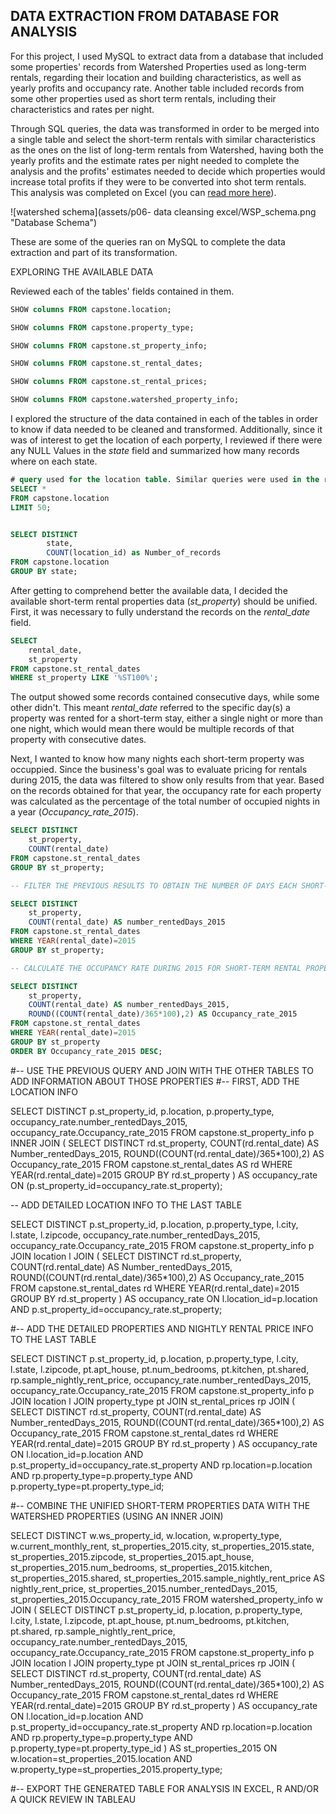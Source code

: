 ## DATA EXTRACTION FROM DATABASE FOR ANALYSIS 

For this project, I used MySQL to extract data from a database that included some properties' records from Watershed Properties used as long\-term rentals, regarding their location and building characteristics, as well as yearly profits and occupancy rate. Another table included records from some other properties used as short term rentals, including their characteristics and rates per night.

Through SQL queries, the data was transformed in order to be merged into a single table and select the short\-term rentals with similar characteristics as the ones on the list of long\-term rentals from Watershed, having both the yearly profits and the estimate rates per night needed to complete the analysis and the profits' estimates needed to decide which properties would increase total profits if they were to be converted into shot term rentals. This analysis was completed on Excel \(you can [read more here](https://www.datascienceportfol.io/lugmenn/projects/0)\).

![watershed schema](assets/p06- data cleansing excel/WSP_schema.png "Database Schema")

These are some of the queries ran on MySQL to complete the data extraction and part of its transformation.

EXPLORING THE AVAILABLE DATA

Reviewed each of the tables' fields contained in them.

```sql
SHOW columns FROM capstone.location;

SHOW columns FROM capstone.property_type;

SHOW columns FROM capstone.st_property_info;

SHOW columns FROM capstone.st_rental_dates;

SHOW columns FROM capstone.st_rental_prices;

SHOW columns FROM capstone.watershed_property_info;
```


I explored the structure of the data contained in each of the tables in order to know if data needed to be cleaned and transformed. Additionally, since it was of interest to get the location of each porperty, I reviewed if there were any NULL Values in the _state_ field and summarized how many records where on each state.


```sql
# query used for the location table. Similar queries were used in the rest of the tables in the database
SELECT * 
FROM capstone.location
LIMIT 50;


SELECT DISTINCT 
		state,
		COUNT(location_id) as Number_of_records
FROM capstone.location
GROUP BY state;

```

After getting to comprehend better the available data, I decided the available short-term rental properties data (_st_property_) should be unified.
First, it was necessary to fully understand the records on the _rental_date_ field.

```sql
SELECT
	rental_date,
    st_property	
FROM capstone.st_rental_dates
WHERE st_property LIKE '%ST100%';

```

The output showed some records contained consecutive days, while some other didn't. This meant _rental_date_ referred to the specific day(s) a property was rented for a short-term stay, either a single night or more than one night, which would mean there would be multiple records of that property with consecutive dates.

Next, I wanted to know how many nights each short-term property was occuppied. Since the business's goal was to evaluate pricing for rentals during 2015, the data was filtered to show only results from that year. Based on the records obtained for that year, the occupancy rate for each property was calculated as the percentage of the total number of occupied nights in a year (_Occupancy_rate_2015_).

```sql
SELECT DISTINCT 
    st_property,
    COUNT(rental_date)
FROM capstone.st_rental_dates
GROUP BY st_property;

-- FILTER THE PREVIOUS RESULTS TO OBTAIN THE NUMBER OF DAYS EACH SHORT-TERM RENTAL PROPERTY WAS OCCUPIED ONLY DURING 2015

SELECT DISTINCT
    st_property,
    COUNT(rental_date) AS number_rentedDays_2015
FROM capstone.st_rental_dates
WHERE YEAR(rental_date)=2015
GROUP BY st_property;

-- CALCULATE THE OCCUPANCY RATE DURING 2015 FOR SHORT-TERM RENTAL PROPERTIES

SELECT DISTINCT
    st_property,
    COUNT(rental_date) AS number_rentedDays_2015,
    ROUND((COUNT(rental_date)/365*100),2) AS Occupancy_rate_2015
FROM capstone.st_rental_dates
WHERE YEAR(rental_date)=2015
GROUP BY st_property
ORDER BY Occupancy_rate_2015 DESC;

```

#-- USE THE PREVIOUS QUERY AND JOIN WITH THE OTHER TABLES TO ADD INFORMATION ABOUT THOSE PROPERTIES
#-- FIRST, ADD THE LOCATION INFO

SELECT DISTINCT
    p.st_property_id,
    p.location,
    p.property_type,
    occupancy_rate.number_rentedDays_2015,
    occupancy_rate.Occupancy_rate_2015
FROM capstone.st_property_info p 
INNER JOIN (
        SELECT DISTINCT
            rd.st_property,
            COUNT(rd.rental_date) AS Number_rentedDays_2015,
            ROUND((COUNT(rd.rental_date)/365*100),2) AS Occupancy_rate_2015
        FROM capstone.st_rental_dates AS rd
        WHERE YEAR(rd.rental_date)=2015
        GROUP BY rd.st_property
        ) AS occupancy_rate 
ON (p.st_property_id=occupancy_rate.st_property);

-- ADD DETAILED LOCATION INFO TO THE LAST TABLE

SELECT DISTINCT
    p.st_property_id,
    p.location,
    p.property_type,
    l.city,
    l.state,
    l.zipcode,
    occupancy_rate.number_rentedDays_2015,
    occupancy_rate.Occupancy_rate_2015
FROM 
    capstone.st_property_info p JOIN location l
    JOIN (
        SELECT DISTINCT
            rd.st_property,
            COUNT(rd.rental_date) AS Number_rentedDays_2015,
            ROUND((COUNT(rd.rental_date)/365*100),2) AS Occupancy_rate_2015
        FROM capstone.st_rental_dates rd
        WHERE YEAR(rd.rental_date)=2015
        GROUP BY rd.st_property
    ) AS occupancy_rate
    ON l.location_id=p.location AND p.st_property_id=occupancy_rate.st_property;

#-- ADD THE DETAILED PROPERTIES AND NIGHTLY RENTAL PRICE INFO TO THE LAST TABLE

SELECT DISTINCT
    p.st_property_id,
    p.location,
    p.property_type,
    l.city,
    l.state,
    l.zipcode,
    pt.apt_house,
    pt.num_bedrooms,
    pt.kitchen,
    pt.shared,
    rp.sample_nightly_rent_price,
    occupancy_rate.number_rentedDays_2015,
    occupancy_rate.Occupancy_rate_2015
FROM 
    capstone.st_property_info p JOIN location l 
    JOIN property_type pt
    JOIN st_rental_prices rp
    JOIN (
        SELECT DISTINCT
            rd.st_property,
            COUNT(rd.rental_date) AS Number_rentedDays_2015,
            ROUND((COUNT(rd.rental_date)/365*100),2) AS Occupancy_rate_2015
        FROM capstone.st_rental_dates rd
        WHERE YEAR(rd.rental_date)=2015
        GROUP BY rd.st_property
    ) AS occupancy_rate
    ON l.location_id=p.location 
        AND p.st_property_id=occupancy_rate.st_property
        AND rp.location=p.location AND rp.property_type=p.property_type
        AND p.property_type=pt.property_type_id;


#-- COMBINE THE UNIFIED SHORT-TERM PROPERTIES DATA WITH THE WATERSHED PROPERTIES (USING AN INNER JOIN)

SELECT DISTINCT
    w.ws_property_id,
    w.location,
    w.property_type,
    w.current_monthly_rent,
    st_properties_2015.city,
    st_properties_2015.state,
    st_properties_2015.zipcode,
    st_properties_2015.apt_house,
    st_properties_2015.num_bedrooms,
    st_properties_2015.kitchen,
    st_properties_2015.shared,
    st_properties_2015.sample_nightly_rent_price AS nightly_rent_price,
    st_properties_2015.number_rentedDays_2015,
    st_properties_2015.Occupancy_rate_2015
FROM watershed_property_info w JOIN (
            SELECT DISTINCT
                p.st_property_id,
                p.location,
                p.property_type,
                l.city,
                l.state,
                l.zipcode,
                pt.apt_house,
                pt.num_bedrooms,
                pt.kitchen,
                pt.shared,
                rp.sample_nightly_rent_price,
                occupancy_rate.number_rentedDays_2015,
                occupancy_rate.Occupancy_rate_2015
            FROM 
                capstone.st_property_info p JOIN location l 
                JOIN property_type pt
                JOIN st_rental_prices rp
                JOIN (
                    SELECT DISTINCT
                        rd.st_property,
                        COUNT(rd.rental_date) AS Number_rentedDays_2015,
                        ROUND((COUNT(rd.rental_date)/365*100),2) AS Occupancy_rate_2015
                    FROM capstone.st_rental_dates rd
                    WHERE YEAR(rd.rental_date)=2015
                    GROUP BY rd.st_property
                ) AS occupancy_rate
                ON l.location_id=p.location 
                    AND p.st_property_id=occupancy_rate.st_property
                    AND rp.location=p.location AND rp.property_type=p.property_type
                    AND p.property_type=pt.property_type_id
    ) AS st_properties_2015
        ON w.location=st_properties_2015.location 
        AND w.property_type=st_properties_2015.property_type;

#-- EXPORT THE GENERATED TABLE FOR ANALYSIS IN EXCEL, R AND/OR A QUICK REVIEW IN TABLEAU
```
